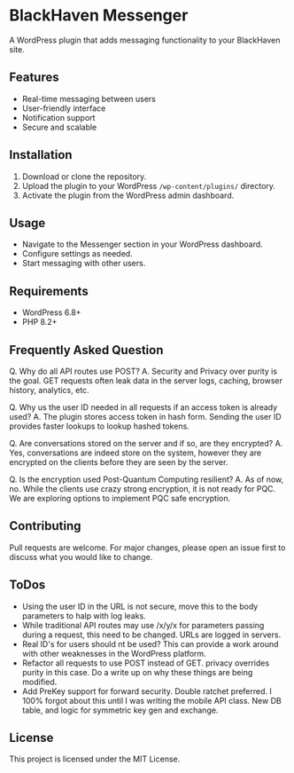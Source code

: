 # BlackHaven Messenger

A WordPress plugin that adds messaging functionality to your BlackHaven site.

## Features

-   Real-time messaging between users
-   User-friendly interface
-   Notification support
-   Secure and scalable

## Installation

1. Download or clone the repository.
2. Upload the plugin to your WordPress `/wp-content/plugins/` directory.
3. Activate the plugin from the WordPress admin dashboard.

## Usage

-   Navigate to the Messenger section in your WordPress dashboard.
-   Configure settings as needed.
-   Start messaging with other users.

## Requirements

-   WordPress 6.8+
-   PHP 8.2+

## Frequently Asked Question

Q. Why do all API routes use POST?
A. Security and Privacy over purity is the goal. GET requests often leak data in the server logs, caching, browser history, analytics, etc.

Q. Why us the user ID needed in all requests if an access token is already used?
A. The plugin stores access token in hash form. Sending the user ID provides faster lookups to lookup hashed tokens.

Q. Are conversations stored on the server and if so, are they encrypted?
A. Yes, conversations are indeed store on the system, however they are encrypted on the clients before they are seen by the server.

Q. Is the encryption used Post-Quantum Computing resilient?
A. As of now, no. While the clients use crazy strong encryption, it is not ready for PQC. We are exploring options to implement PQC safe encryption.

## Contributing

Pull requests are welcome. For major changes, please open an issue first to discuss what you would like to change.

## ToDos

-   Using the user ID in the URL is not secure, move this to the body parameters to halp with log leaks.
-   While traditional API routes may use /x/y/x for parameters passing during a request, this need to be changed. URLs are logged in servers.
-   Real ID's for users should nt be used? This can provide a work around with other weaknesses in the WordPress platform.
-   Refactor all requests to use POST instead of GET. privacy overrides purity in this case. Do a write up on why these things are being modified.
-   Add PreKey support for forward security. Double ratchet preferred. I 100% forgot about this until I was writing the mobile API class. New DB table, and logic for symmetric key gen and exchange.

## License

This project is licensed under the MIT License.
